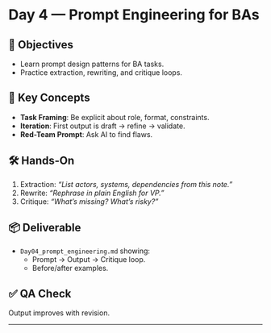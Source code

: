 # Day 4 — Prompt Engineering for BAs

## 🎯 Objectives
- Learn prompt design patterns for BA tasks.
- Practice extraction, rewriting, and critique loops.

## 📘 Key Concepts
- **Task Framing**: Be explicit about role, format, constraints.
- **Iteration**: First output is draft → refine → validate.
- **Red-Team Prompt**: Ask AI to find flaws.

## 🛠 Hands-On
1. Extraction: *“List actors, systems, dependencies from this note.”*
2. Rewrite: *“Rephrase in plain English for VP.”*
3. Critique: *“What’s missing? What’s risky?”*

## 📦 Deliverable
- `Day04_prompt_engineering.md` showing:
  - Prompt → Output → Critique loop.
  - Before/after examples.

## ✅ QA Check
Output improves with revision.

---

